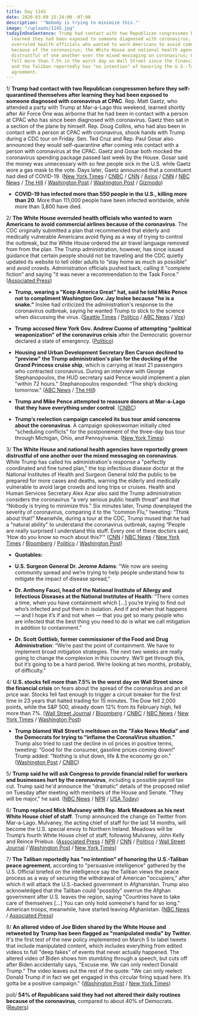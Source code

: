 ```yaml
---
title: Day 1145
date: 2020-03-09 15:24:00 -07:00
description: '"Nobody is trying to minimize this."'
image: "/uploads/1145.jpg"
todayInOneSentence: Trump had contact with two Republican congressmen before they
  learned they had been exposed to someone diagnosed with coronavirus; the White House
  overruled health officials who wanted to warn Americans to avoid commercial airlines
  because of the coronavirus; the White House and national health agencies have grown
  distrustful of one another over the mixed messaging on coronavirus; U.S. stocks
  fell more than 7.5% in the worst day on Wall Street since the financial crisis;
  and the Taliban reportedly has "no intention" of honoring the U.S.-Taliban peace
  agreement.
---
```


1/ **Trump had contact with two Republican congressmen before they self-quarantined themselves after learning they had been exposed to someone diagnosed with coronavirus at CPAC**. Rep. Matt Gaetz, who attended a party with Trump at Mar-a-Lago this weekend, learned shortly after Air Force One was airborne that he had been in contact with a person at CPAC who has since been diagnosed with coronavirus. Gaetz then sat in a section of the plane by himself. Rep. Doug Collins, who had also been in contact with a person at CPAC with coronavirus, shook hands with Trump during a CDC tour on Friday. Sen. Ted Cruz and Rep. Paul Gosar also announced they would self-quarantine after coming into contact with a person with coronavirus at the CPAC. Gaetz and Gosar both mocked the coronavirus spending package passed last week by the House. Gosar said the money was unnecessary with so few people sick in the U.S. while Gaetz wore a gas mask to the vote. Days later, Gaetz announced that a constituent had died of COVID-19. ([New York Times](https://www.nytimes.com/2020/03/09/us/politics/trump-coronavirus.html) / [CNBC](https://www.cnbc.com/2020/03/09/collins-gaetz-had-contact-with-trump-before-coronavirus-self-quarantine.html) / [CNN](https://www.cnn.com/2020/03/09/politics/doug-collins-self-quarantine-cpac/index.html) / [Axios](https://www.axios.com/ted-cruz-coronavirus-self-quarantine-0c85ef4e-8022-43c9-9196-ab2d43db3aba.html) / [CNN](https://www.cnn.com/2020/03/08/politics/ted-cruz-coronavirus-cpac/index.html) / [NBC News](https://www.nbcnews.com/health/health-news/live-blog/coronavirus-updates-live-1st-case-confirmed-washington-d-c-u-n1152416/ncrd1152736#liveBlogHeader) / [The Hill](https://thehill.com/policy/healthcare/486534-ted-cruz-shook-hands-with-infected-cpac-attendee) / [Washington Post](https://www.washingtonpost.com/politics/coronavirus-case-at-cpac-brings-outbreak-closer-to-trump-threatening-to-upend-his-routine-amid-reelection-bid/2020/03/08/8e3ba384-6170-11ea-912d-d98032ec8e25_story.html) / [Washington Post](https://www.washingtonpost.com/politics/2020/03/07/matt-gaetz-coronavirus-florida/) / [Gizmodo](https://gizmodo.com/congressman-who-mocked-emergency-coronavirus-bill-goes-1842204871))

* **COVID-19 has infected more than 550 people in the U.S., killing more than 20**. More than 111,000 people have been infected worldwide, while more than 3,800 have died.

2/ **The White House overruled health officials who wanted to warn Americans to avoid commercial airlines because of the coronavirus**. The CDC originally submitted a plan that recommended that elderly and medically vulnerable Americans avoid flying as a way of trying to control the outbreak, but the White House ordered the air travel language removed from from the plan. The Trump administration, however, has since issued guidance that certain people should not be traveling and the CDC quietly updated its website to tell older adults to “stay home as much as possible” and avoid crowds. Administration officials pushed back, calling it "complete fiction" and saying "it was never a recommendation to the Task Force." ([Associated Press](https://apnews.com/921ad7f1f08d7634bf681ba785faf269))

* **Trump, wearing a "Keep America Great" hat, said he told Mike Pence not to compliment Washington Gov. Jay Inslee because "he is a snake."** Inslee had criticized the administration's response to the coronavirus outbreak, saying he wanted Trump to stick to the science when discussing the virus. ([Seattle Times](https://www.seattletimes.com/seattle-news/politics/president-trump-calls-inslee-a-snake-after-governor-and-vice-presidents-bipartisan-meeting-on-coronavirus/) / [Politico](https://www.politico.com/news/2020/03/06/donald-trump-jay-inslee-coronavirus-123114) / [ABC News](https://abcnews.go.com/Technology/wireStory/president-trump-calls-off-planned-trip-cdc-atlanta-69433278) / [Vox](https://www.vox.com/policy-and-politics/2020/3/7/21169233/coronavirus-trump-cdc-visit-covid-19))

* **Trump accused New York Gov. Andrew Cuomo of attempting "political weaponization" of the coronavirus crisis** after the Democratic governor declared a state of emergency. ([Politico](https://www.politico.com/news/2020/03/09/trump-attacks-second-democratic-governor-over-coronavirus-criticism-124216))

* **Housing and Urban Development Secretary Ben Carson declined to "preview" the Trump administration's plan for the docking of the Grand Princess cruise ship**, which is carrying at least 21 passengers who contracted coronavirus. During an interview with George Stephanopoulos, the HUD secretary said Pence would implement a plan "within 72 hours."  Stephanopoulos responded: “The ship’s docking tomorrow." ([ABC News](https://abcnews.go.com/Politics/trump-administration-working-hard-coronavirus-hhs-secretary-ben/story?id=69455917) / [The Hill](https://thehill.com/homenews/sunday-talk-shows/486490-carson-declines-to-preview-plan-for-cruise-ship-docking-we))

* **Trump and Mike Pence attempted to reassure donors at Mar-a-Lago that they have everything under control**. ([CNBC](https://www.cnbc.com/2020/03/09/trump-pence-try-to-reassure-gop-donors-coronavirus-response-under-control.html))

* **Trump’s reelection campaign canceled its bus tour amid concerns about the coronavirus**. A campaign spokeswoman initially cited “scheduling conflicts" for the postponement of the three-day bus tour through Michigan, Ohio, and Pennsylvania. ([New York Times](https://www.nytimes.com/2020/03/09/us/politics/trump-oil-price-drop-markets.html))

3/ **The White House and national health agencies have reportedly grown distrustful of one another over the mixed messaging on coronavirus**. While Trump has called his administration's response a "perfectly coordinated and fine tuned plan," the top infectious disease doctor at the National Institutes of Health and Surgeon General told the public to be prepared for more cases and deaths, warning the elderly and medically vulnerable to avoid large crowds and long trips or cruises. Health and Human Services Secretary Alex Azar also said the Trump administration considers the coronavirus “a very serious public health threat” and that “Nobody is trying to minimize this.” Six minutes later, Trump downplayed the severity of coronavirus, comparing it to the “common Flu," tweeting: “Think about that!” Meanwhile, during a tour at the CDC, Trump mused that he had a "natural ability" to understand the coronavirus outbreak, saying “People are really surprised I understand this stuff. Every one of these doctors said, ‘How do you know so much about this?’" ([CNN](https://www.cnn.com/2020/03/09/politics/cdc-policy-test-kits-coronavirus/index.html) / [NBC News](https://www.nbcnews.com/politics/white-house/mixed-white-house-messaging-coronavirus-sparks-internal-frustration-n1152606) / [New York Times](https://www.nytimes.com/2020/03/07/us/politics/trump-coronavirus.html) / [Bloomberg](https://www.bloomberg.com/news/articles/2020-03-09/trump-s-coronavirus-claims-often-contradicted-by-his-own-experts) / [Politico](https://www.politico.com/news/2020/03/07/trump-coronavirus-management-style-123465) / [Washington Post](https://www.washingtonpost.com/politics/maybe-i-have-a-natural-ability-trump-plays-medical-expert-on-coronavirus-by-second-guessing-the-professionals/2020/03/06/3ee0574c-5ffb-11ea-9055-5fa12981bbbf_story.html))

* **Quotables:**

* **U.S. Surgeon General Dr. Jerome Adams**: "We now are seeing community spread and we’re trying to help people understand how to mitigate the impact of disease spread,”

* **Dr. Anthony Fauci, head of the National Institute of Allergy and Infectious Diseases at the National Institutes of Health**: “There comes a time, when you have containment which \[...\] you’re trying to find out who’s infected and put them in isolation. And if and when that happens — and I hope it’s if and not when — that you get so many people who are infected that the best thing you need to do is what we call mitigation in addition to containment.”

* **Dr. Scott Gottlieb, former commissioner of the Food and Drug Administration**: “We’re past the point of containment. We have to implement broad mitigation strategies. The next two weeks are really going to change the complexion in this country. We’ll get through this, but it’s going to be a hard period. We’re looking at two months, probably, of difficulty."

4/ **U.S. stocks fell more than 7.5% in the worst day on Wall Street since the financial crisis** on fears about the spread of the coronavirus and an oil price war. Stocks fell fast enough to trigger a circuit breaker for the first time in 23 years that halted trading for 15 minutes. The Dow fell 2,000 points, while the S&P 500, already down 12% from its February high, fell more than 7%. ([Wall Street Journal](https://www.wsj.com/articles/asian-stock-markets-in-early-monday-sell-off-after-saudi-arabias-decision-to-cut-most-of-its-oil-prices-11583713399) / [Bloomberg](https://www.bloomberg.com/news/articles/2020-03-08/yen-slides-as-oil-price-war-adds-to-global-worries-markets-wrap) / [CNBC](https://www.cnbc.com/2020/03/08/dow-futures-drop-700-points-as-all-out-oil-price-war-adds-to-coronavirus-stress.html) / [NBC News](https://www.nbcnews.com/business/markets/dow-set-open-decline-1-300-points-oil-war-adds-n1152941) / [New York Times](https://www.nytimes.com/2020/03/09/business/stock-market-today.html) / [Washington Post](https://www.washingtonpost.com/business/2020/03/09/coronavirus-panic-stunning-market-declines-fan-recession-fears/))

* **Trump blamed Wall Street’s meltdown on the "Fake News Media" and the Democrats for trying to “inflame the CoronaVirus situation.”** Trump also tried to cast the decline in oil prices in positive terms, tweeting: “Good for the consumer, gasoline prices coming down!" Trump added: "Nothing is shut down, life & the economy go on." ([Washington Post](https://www.washingtonpost.com/business/2020/03/09/markets-economy-coronavirus/#link-PKBLYOVI2JFBJDFVJJGMWITGGU) / [CNBC](https://www.cnbc.com/2020/03/09/trump-attacks-biden-and-media-as-markets-tank-coronavirus-spreads.html))

5/ **Trump said he will ask Congress to provide financial relief for workers and businesses hurt by the coronavirus**, including a possible payroll tax cut. Trump said he'd announce the "dramatic" details of the proposed relief on Tuesday after meeting with members of the House and Senate. "They will be major," he said. ([NBC News](https://www.nbcnews.com/politics/donald-trump/trump-proposes-payroll-tax-cut-other-measures-offset-coronavirus-economic-n1153691) / [NPR](https://www.npr.org/2020/03/09/813792866/watch-live-trump-speaks-about-coronavirus-on-day-markets-dive) / [USA Today](https://www.usatoday.com/story/news/politics/2020/03/09/coronavirus-donald-trump-pushes-economic-stimulus-disease-spreads/5000616002/))

6/ **Trump replaced Mick Mulvaney with Rep. Mark Meadows as his next White House chief of staff**. Trump announced the change on Twitter from Mar-a-Lago. Mulvaney, the acting chief of staff for the last 14 months, will become the U.S. special envoy to Northern Ireland. Meadows will be Trump’s fourth White House chief of staff, following Mulvaney, John Kelly and Reince Priebus. ([Associated Press](https://apnews.com/cea977bd5514a17e5ced56d10553167f) / [NPR](https://www.npr.org/2020/03/06/766025774/mick-mulvaney-out-as-white-house-chief-of-staff) / [CNN](https://www.cnn.com/2020/03/06/politics/trump-mulvaney-out/index.html) / [Politico](https://www.politico.com/news/2020/03/06/mark-meadows-white-house-chief-staff-123210) / [Wall Street Journal](https://www.wsj.com/articles/trump-says-rep-mark-meadows-will-take-over-as-white-house-chief-of-staff-11583543712) / [Washington Post](https://www.washingtonpost.com/politics/trump-picks-mark-meadows-as-new-white-house-chief-of-staff/2020/03/06/c669d3fe-6010-11ea-8baf-519cedb6ccd9_story.html) / [New York Times](https://www.nytimes.com/2020/03/06/us/politics/trump-mark-meadows-mick-mulvaney.html))

7/ **The Taliban reportedly has "no intention" of honoring the U.S.-Taliban peace agreement**, according to "persuasive intelligence" gathered by the U.S. Official briefed on the intelligence say the Taliban views the peace process as a way of securing the withdrawal of American "occupiers," after which it will attack the U.S.-backed government in Afghanistan. Trump also acknowledged that the Taliban could "possibly" overrun the Afghan government after U.S. leaves the region, saying "Countries have to take care of themselves \[...\] You can only hold someone's hand for so long." American troops, meanwhile, have started leaving Afghanistan. ([NBC News](https://www.nbcnews.com/politics/national-security/officials-u-s-has-persuasive-intel-taliban-does-not-intend-n1150051) / [Associated Press](https://apnews.com/2e8a815a031e8da37075feec466694c2))

8/ **An altered video of Joe Biden shared by the White House and retweeted by Trump has been flagged as "manipulated media" by Twitter.** It's the first test of the new policy implemented on March 5 to label tweets that include manipulated content, which includes everything from edited videos to full "deep fakes" of events that never actually happened. The altered video of Biden shows him stumbling through a speech, but cuts off after Biden accidentally says, "Excuse me. We can only reelect Donald Trump." The video leaves out the rest of the quote: "We can only reelect Donald Trump if in fact we get engaged in this circular firing squad here. It’s gotta be a positive campaign." ([Washington Post](https://www.washingtonpost.com/technology/2020/03/08/twitter-flags-video-retweeted-by-president-trump-manipulated-media/) / [New York Times](https://www.nytimes.com/2020/03/09/technology/manipulated-biden-video-trump.html))

poll/ **54% of Republicans said they had not altered their daily routines because of the coronavirus**, compared to about 40% of Democrats. ([Reuters](https://www.reuters.com/article/us-health-coronavirus-usa-polarization-idUSKBN20T2O3))